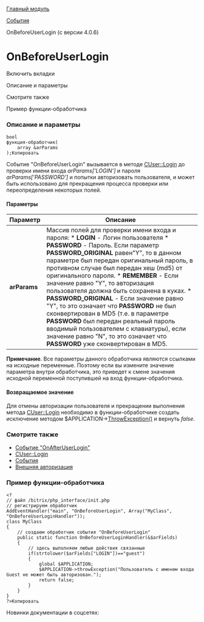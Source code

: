 [Главный модуль](/api_help/main/index.php)

[События](/api_help/main/events/index.php)

OnBeforeUserLogin (с версии 4.0.6)

OnBeforeUserLogin
=================

Включить вкладки

Описание и параметры

Смотрите также

Пример функции-обработчика

### Описание и параметры

```
bool
функция-обработчик(
	array &arParams
);Копировать
```

Событие "OnBeforeUserLogin" вызывается в методе [CUser::Login](/api_help/main/reference/cuser/login.php) до проверки имени входа **arParams*['LOGIN']* и пароля **arParams*['PASSWORD']*  и попытки авторизовать пользователя,
и может быть использовано для прекращения процесса проверки или переопределения некоторых полей.

#### Параметры

| Параметр | Описание |
| --- | --- |
| **arParams** | Массив полей для проверки имени входа и пароля:  * **LOGIN** - Логин пользователя * **PASSWORD** - Пароль. Если параметр **PASSWORD\_ORIGINAL** равен"Y", то в данном параметре был передан оригинальный пароль, в противном случае был передан хеш (md5) от оригинального пароля. * **REMEMBER** - Если значение равно "Y", то авторизация пользователя должна быть сохранена в куках. * **PASSWORD\_ORIGINAL** - Если значение равно "Y", то это означает что **PASSWORD** не был сконвертирован в MD5 (т.е. в параметре **PASSWORD** был передан реальный пароль вводимый пользователем с клавиатуры), если значение равно "N", то это означает что **PASSWORD** уже сконвертирован в MD5. |

**Примечание**. Все параметры данного обработчика являются ссылками на исходные переменные. Поэтому если вы измените значение параметра внутри обработчика, это приведет к смене значения исходной переменной поступившей на вход функции-обработчика.

#### Возвращаемое значение

Для отмены авторизации пользователя и прекращении выполнения метода [CUser::Login](/api_help/main/reference/cuser/login.php) необходимо в функции-обработчике создать исключение методом $APPLICATION->[ThrowException()](/api_help/main/reference/cmain/throwexception.php) и вернуть *false*.

### Смотрите также

* [Событие "OnAfterUserLogin"](/api_help/main/events/onafteruserlogin.php)
* [CUser::Login](/api_help/main/reference/cuser/login.php)
* [События](http://dev.1c-bitrix.ru/learning/course/index.php?COURSE_ID=43&LESSON_ID=3493)
* [Внешняя авторизация](http://dev.1c-bitrix.ru/learning/course/index.php?&COURSE_ID=43&LESSON_ID=3574)

### Пример функции-обработчика

```
<?
// файл /bitrix/php_interface/init.php
// регистрируем обработчик
AddEventHandler("main", "OnBeforeUserLogin", Array("MyClass", "OnBeforeUserLoginHandler"));
class MyClass
{
	// создаем обработчик события "OnBeforeUserLogin"
	public static function OnBeforeUserLoginHandler(&$arFields)
	{
		// здесь выполняем любые действия связанные 
		if(strtolower($arFields["LOGIN"])=="guest")
		{
			global $APPLICATION;
			$APPLICATION->throwException("Пользователь с именем входа Guest не может быть авторизован.");
			return false;
		}
	}
}
?>Копировать
```

Новинки документации в соцсетях: